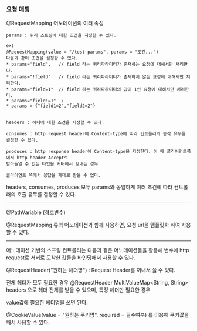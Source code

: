 ### 요쳥 매핑

@RequestMapping 어노테이션의 여러 속성

```
params : 쿼리 스트링에 대한 조건을 지정할 수 있다. 

ex) 
@RequestMapping(value = "/test-params", params = "조건...")
다음과 같이 조건을 설정할 수 있다.
* params="field",   // field 라는 쿼리파라미터가 존재하는 요청에 대해서만 처리한다. 
* params="!field"   // field 라는 쿼리파라미터가 존재하지 않는 요청에 대해서만 처리한다. 
* params="field=1"  // field 라는 쿼리파라미터의 값이 1인 요청에 대해서만 처리한다. 
* params="field!=1"  /
* params = {"field1=2","field2=2"}


headers : 헤더에 대한 조건을 지정할 수 있다.

consumes : http request header에 Content-type에 따라 컨트롤러의 동작 유무를 결정할 수 있다.
 
produces : http response header에 Content-type을 지정한다. 이 때 클라이언트쪽에서 http header Accept로
받아들일 수 없는 타입을 서버에서 보내는 경우

클라이언트 쪽에서 응답을 제대로 받을 수 없다.
```

headers, consumes, produces 모두 params와 동일하게 여러 조건에 따라 컨트롤러의 호출 유무를 결정할 수 있다.

---
@PathVariable (경로변수)

@RequestMapping 류의 어노테이션과 함께 사용하면, 요청 url을 템플릿화 하여 사용할 수 있다. 

---
어노테이션 기반의 스프링 컨트롤러는 다음과 같은 어노테이션들을 활용해 변수에 http request로 서버로 도착한 값들을 바인딩해서 사용할 수 있다. 

@RequestHeader("원하는 헤더명") : Request Header를 꺼내서 쓸 수 있다. 

전체 헤더가 모두 필요한 경우 @RequestHeader MultiValueMap<String, String> headers 으로 헤더 전체를 받을 수 있으며, 특정 헤더만 필요한 경우 

value값에 필요한 헤더명을 쓰면 된다.

@CookieValue(value = "원하는 쿠키명", required = 필수여부) 를 이용해 쿠키값을 빼서 사용할 수 있다. 
